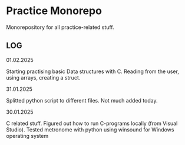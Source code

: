 # Practice Monorepo

Monorepository for all practice-related stuff.

## LOG

01.02.2025

Starting practising basic Data structures with C. Reading from the user, using arrays, creating a struct.

31.01.2025

Splitted python script to different files. Not much added today.

30.01.2025

C related stuff. Figured out how to run C-programs locally (from Visual Studio). Tested metronome with python using winsound for Windows operating system
